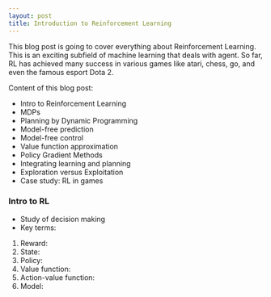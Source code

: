 ```yaml
---
layout: post
title: Introduction to Reinforcement Learning 
---
```


This blog post is going to cover everything about Reinforcement Learning. This is an exciting subfield of machine learning that deals with agent. So far, RL has achieved many success in various games like atari, chess, go, and even the famous esport Dota 2.  

Content of this blog post:
- Intro to Reinforcement Learning
- MDPs
- Planning by Dynamic Programming
- Model-free prediction
- Model-free control
- Value function approximation
- Policy Gradient Methods
- Integrating learning and planning
- Exploration versus Exploitation
- Case study: RL in games


### Intro to RL
- Study of decision making
- Key terms:
1. Reward: 
2. State: 
3. Policy:
4. Value function:
5. Action-value function:
6. Model: 